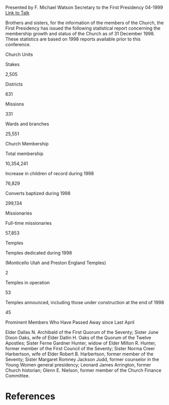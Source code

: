 Presented by F. Michael Watson
Secretary to the First Presidency
04-1999
[Link to Talk](https://www.churchofjesuschrist.org/study/general-conference/1999/04/statistical-report-1998?lang=eng)

Brothers and sisters, for the information of the members of the Church, the First Presidency has issued the following statistical report concerning the membership growth and status of the Church as of 31 December 1998. These statistics are based on 1998 reports available prior to this conference.





Church Units





Stakes



2,505



Districts



631



Missions



331



Wards and branches



25,551









Church Membership





Total membership



10,354,241



Increase in children of record during 1998



76,829



Converts baptized during 1998



299,134









Missionaries





Full-time missionaries



57,853









Temples





Temples dedicated during 1998

(Monticello Utah and Preston England Temples)



2



Temples in operation



53



Temples announced, including those under construction at the end of 1998



45









Prominent Members Who Have Passed Away since Last April



Elder Dallas N. Archibald of the First Quorum of the Seventy; Sister June Dixon Oaks, wife of Elder Dallin H. Oaks of the Quorum of the Twelve Apostles; Sister Ferne Gardner Hunter, widow of Elder Milton R. Hunter, former member of the First Council of the Seventy; Sister Norma Creer Harbertson, wife of Elder Robert B. Harbertson, former member of the Seventy; Sister Margaret Romney Jackson Judd, former counselor in the Young Women general presidency; Leonard James Arrington, former Church historian; Glenn E. Nielson, former member of the Church Finance Committee.

# References
